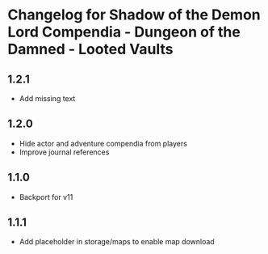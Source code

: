 # Changelog for Shadow of the Demon Lord Compendia - Dungeon of the Damned - Looted Vaults

## 1.2.1

- Add missing text

## 1.2.0

- Hide actor and adventure compendia from players
- Improve journal references

## 1.1.0

- Backport for v11

## 1.1.1

- Add placeholder in storage/maps to enable map download
